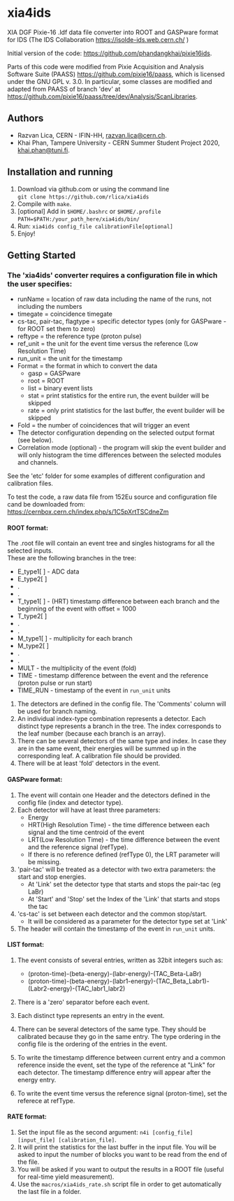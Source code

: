 # xia4ids
 XIA DGF Pixie-16 .ldf data file converter into ROOT and GASPware format for IDS (The IDS Collaboration https://isolde-ids.web.cern.ch/ ) 

Initial version of the code: https://github.com/phandangkhai/pixie16ids.

Parts of this code were modified from Pixie Acquisition and Analysis Software Suite (PAASS) https://github.com/pixie16/paass, which is licensed under the GNU GPL v. 3.0. In particular, some classes are modified and adapted from PAASS of branch 'dev' at https://github.com/pixie16/paass/tree/dev/Analysis/ScanLibraries.



## Authors
 * Razvan Lica, CERN - IFIN-HH, razvan.lica@cern.ch.
 * Khai Phan, Tampere University - CERN Summer Student Project 2020, khai.phan@tuni.fi.

## Installation and running
 1. Download via github.com or using the command line  
 `git clone https://github.com/rlica/xia4ids`
 2. Compile with `make`.
 3. [optional] Add in `$HOME/.bashrc` or `$HOME/.profile`       
 `PATH=$PATH:/your_path_here/xia4ids/bin/`
 4. Run: `xia4ids config_file calibrationFile[optional]`
 5. Enjoy!


## Getting Started
### The 'xia4ids' converter requires a configuration file in which the user specifies:
 * runName  = location of raw data including the name of the runs, not including the numbers
 * timegate = coincidence timegate
 * cs-tac, pair-tac, flagtype = specific detector types (only for GASPware - for ROOT set them to zero)
 * reftype  = the reference type (proton pulse)
 * ref_unit  = the unit for the event time versus the reference (Low Resolution Time)
 * run_unit  = the unit for the timestamp
 * Format = the format in which to convert the data 
      * gasp = GASPware
      * root = ROOT
      * list = binary event lists
      * stat = print statistics for the entire run, the event builder will be skipped
      * rate = only print statistics for the last buffer, the event builder will be skipped
 * Fold = the number of coincidences that will trigger an event 
 * The detector configuration depending on the selected output format (see below).
 * Correlation mode (optional) - the program will skip the event builder and will only histogram the time
 differences between the selected modules and channels. 


See the 'etc' folder for some examples of different configuration and calibration files.

To test the code, a raw data file from 152Eu source and configuration file cand be downloaded from: 
https://cernbox.cern.ch/index.php/s/1C5pXrtTSCdneZm

#### ROOT format:

The .root file will contain an event tree and singles histograms for all the selected inputs.  
These are the following branches in the tree:

* E_type1[ ] - ADC data
* E_type2[ ]
* .
* .
* T_type1[ ] - (HRT) timestamp difference between each branch and the beginning of the event with offset = 1000
* T_type2[ ]
* .
* .  
* M_type1[ ] - multiplicity for each branch
* M_type2[ ]
* .
* . 
* MULT     - the multiplicity of the event (fold)
* TIME     - timestamp difference between the event and the reference (proton pulse or run start) 
* TIME_RUN - timestamp of the event in `run_unit` units 


1. The detectors are defined in the config file. The 'Comments' column will be used for branch naming. 
2. An individual index-type combination represents a detector. Each distinct type represents a branch in the tree. 
The index corresponds to the leaf number (because each branch is an array).  
3. There can be several detectors of the same type and index. In case they are in the same event, their energies will be
summed up in the corresponding leaf. A calibration file should be provided.
4. There will be at least 'fold' detectors in the event. 


#### GASPware format:

1. The event will contain one Header and the detectors defined in the config file (index and detector type).
2. Each detector will have at least three parameters:
    * Energy
    * HRT(High Resolution Time) - the time difference between each signal and the time centroid of the event
    * LRT(Low Resolution Time)  - the time difference between the event and the reference signal (refType).
    * If there is no reference defined (refType 0), the LRT parameter will be missing.
3. 'pair-tac' will be treated as a detector with two extra parameters: the start and stop energies.   
    * At 'Link' set the detector type that starts and stops the pair-tac (eg LaBr)
    * At 'Start' and 'Stop' set the Index of the 'Link' that starts and stops the tac
4. 'cs-tac' is set between each detector and the common stop/start.
    * It will be considered as a parameter for the detector type set at 'Link'
5. The header will contain the timestamp of the event in `run_unit` units.


#### LIST format:

1. The event consists of several entries, written as 32bit integers such as:
     * (proton-time)-(beta-energy)-(labr-energy)-(TAC_Beta-LaBr)
     * (proton-time)-(beta-energy)-(labr1-energy)-(TAC_Beta_Labr1)-(Labr2-energy)-(TAC_labr1_labr2)

2. There is a 'zero' separator before each event.

3. Each distinct type represents an entry in the event. 

4. There can be several detectors of the same type. They should be calibrated because they go in the same entry.
The type ordering in the config file is the ordering of the entries in the event.

5. To write the timestamp difference between current entry and a common reference
inside the event, set the type of the reference at "Link" for each detector. 
The timestamp difference entry will appear after the energy entry.

6. To write the event time versus the reference signal (proton-time), set the referece at refType.

#### RATE format:

1. Set the input file as the second argument: `n4i [config_file] [input_file] [calibration_file]`.
2. It will print the statistics for the last buffer in the input file. You will be asked to input the number
of blocks you want to be read from the end of the file. 
3. You will be asked if you want to output the results in a ROOT file (useful for real-time yield measurement).
4. Use the `macros/xia4ids_rate.sh` script file in order to get automatically the last file in a folder.


